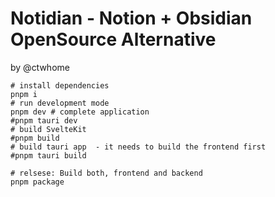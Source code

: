 # Notidian - Notion + Obsidian OpenSource Alternative

by @ctwhome

```shell
# install dependencies
pnpm i
# run development mode
pnpm dev # complete application 
#pnpm tauri dev
# build SvelteKit
#pnpm build
# build tauri app  - it needs to build the frontend first
#pnpm tauri build

# relsese: Build both, frontend and backend
pnpm package
```
